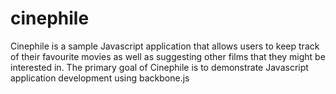 cinephile
=========

Cinephile is a sample Javascript application that allows users to keep track of their favourite movies as well as suggesting other films that they might be interested in. The primary goal of Cinephile is to demonstrate Javascript application development using backbone.js
